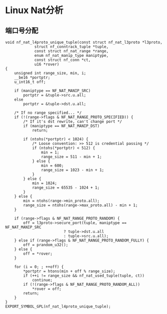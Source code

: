 # Linux Nat分析

## 端口号分配
    void nf_nat_l4proto_unique_tuple(const struct nf_nat_l3proto *l3proto,
				 struct nf_conntrack_tuple *tuple,
				 const struct nf_nat_range *range,
				 enum nf_nat_manip_type maniptype,
				 const struct nf_conn *ct,
				 u16 *rover)
    {
        unsigned int range_size, min, i;
        __be16 *portptr;
        u_int16_t off;

        if (maniptype == NF_NAT_MANIP_SRC)
            portptr = &tuple->src.u.all;
        else
            portptr = &tuple->dst.u.all;

        /* If no range specified... */
        if (!(range->flags & NF_NAT_RANGE_PROTO_SPECIFIED)) {
            /* If it's dst rewrite, can't change port */
            if (maniptype == NF_NAT_MANIP_DST)
                return;

            if (ntohs(*portptr) < 1024) {
                /* Loose convention: >> 512 is credential passing */
                if (ntohs(*portptr) < 512) {
                    min = 1;
                    range_size = 511 - min + 1;
                } else {
                    min = 600;
                    range_size = 1023 - min + 1;
                }
            } else {
                min = 1024;
                range_size = 65535 - 1024 + 1;
            }
        } else {
            min = ntohs(range->min_proto.all);
            range_size = ntohs(range->max_proto.all) - min + 1;
        }

        if (range->flags & NF_NAT_RANGE_PROTO_RANDOM) {
            off = l3proto->secure_port(tuple, maniptype == NF_NAT_MANIP_SRC
                              ? tuple->dst.u.all
                              : tuple->src.u.all);
        } else if (range->flags & NF_NAT_RANGE_PROTO_RANDOM_FULLY) {
            off = prandom_u32();
        } else {
            off = *rover;
        }

        for (i = 0; ; ++off) {
            *portptr = htons(min + off % range_size);
            if (++i != range_size && nf_nat_used_tuple(tuple, ct))
                continue;
            if (!(range->flags & NF_NAT_RANGE_PROTO_RANDOM_ALL))
                *rover = off;
            return;
        }
    }
    EXPORT_SYMBOL_GPL(nf_nat_l4proto_unique_tuple);